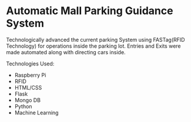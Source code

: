 # Automatic Mall Parking Guidance System

Technologically advanced the current parking System using FASTag(RFID Technology) for operations inside the parking lot. Entries and Exits were made automated along with directing cars inside.

Technologies Used: 
- Raspberry Pi
- RFID
- HTML/CSS
- Flask
- Mongo DB
- Python
- Machine Learning
